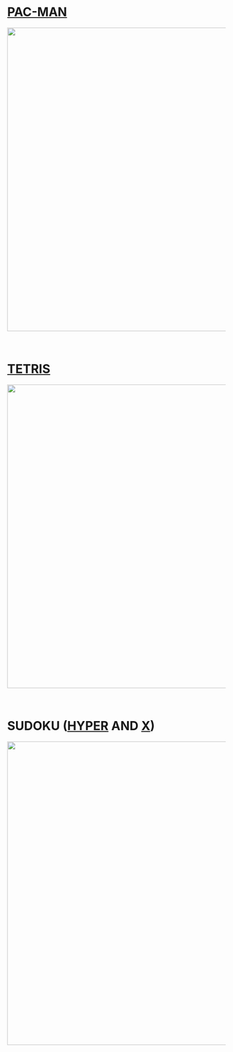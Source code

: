 # [PAC-MAN](https://oldpacman.netlify.app/)
<p align="center">
<img src="https://i.postimg.cc/63wy978P/ezgif-com-gif-maker-1.gif" width=700>
 <p/>
<br>

# [TETRIS](https://tetris-hm.netlify.app/)
<p align="center">
<img src="https://i.postimg.cc/g0ztjZgD/Screenshot-2.png" width=700>
 <p/>
<br>

# SUDOKU ([HYPER](https://hyper-sudoku.netlify.app/) AND [X](https://sudokux.netlify.app/))
<p align="center">
<img src="https://i.postimg.cc/5jWnVYH8/Screenshot-1.png" width=700>
 <p/>
<br>

